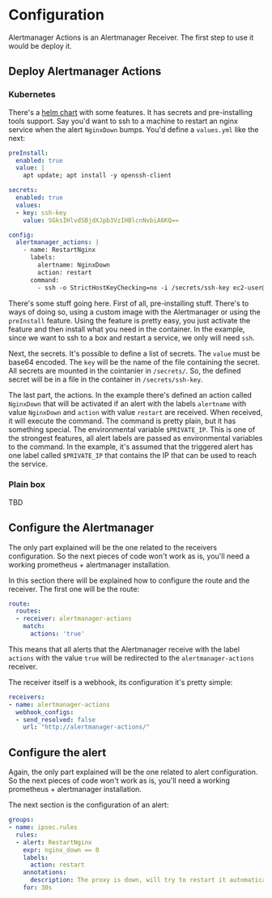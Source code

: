 # Configuration

Alertmanager Actions is an Alertmanager Receiver. The first step to use it would
be deploy it.

## Deploy Alertmanager Actions
### Kubernetes
There's a [helm
chart](https://github.com/little-angry-clouds/charts/tree/master/alertmanager-actions)
with some features. It has secrets and pre-installing tools support. Say you'd
want to ssh to a machine to restart an nginx service when the alert `NginxDown`
bumps. You'd define a `values.yml` like the next:

```yaml
preInstall:
  enabled: true
  value: |
    apt update; apt install -y openssh-client

secrets:
  enabled: true
  values:
  - key: ssh-key
    value: SGksIHlvdSBjdXJpb3VzIHBlcnNvbiA6KQ==

config:
  alertmanager_actions: |
    - name: RestartNginx
      labels:
        alertname: NginxDown
        action: restart
      command:
        - ssh -o StrictHostKeyChecking=no -i /secrets/ssh-key ec2-user@$PRIVATE_IP sudo systemctl restart nginx
```

There's some stuff going here. First of all, pre-installing stuff. There's to
ways of doing so, using a custom image with the Alertmanager or using the
`preInstall` feature. Using the feature is pretty easy, you just activate the
feature and then install what you need in the container. In the example, since
we want to ssh to a box and restart a service, we only will need `ssh`.

Next, the secrets. It's possible to define a list of secrets. The `value` must be
base64 encoded. The `key` will be the name of the file containing the secret.
All secrets are mounted in the cointanier in `/secrets/`. So, the defined secret
will be in a file in the container in `/secrets/ssh-key`.

The last part, the actions. In the example there's defined an action called
`NginxDown` that will be activated if an alert with the labels `alertname` with
value `NginxDown` and `action` with value `restart` are received. When received,
it will execute the command. The command is pretty plain, but it has something
special. The environmental variable `$PRIVATE_IP`. This is one of the strongest
features, all alert labels are passed as environmental variables to the command.
In the example, it's assumed that the triggered alert has one label called
`$PRIVATE_IP` that contains the IP that can be used to reach the service.

### Plain box
TBD

## Configure the Alertmanager
The only part explained will be the one related to the receivers configuration.
So the next pieces of code won't work as is, you'll need a working prometheus +
alertmanager installation.

In this section there will be explained how to configure the route and the
receiver. The first one will be the route:

```yaml
route:
  routes:
  - receiver: alertmanager-actions
    match:
      actions: 'true'
```

This means that all alerts that the Alertmanager receive with the label
`actions` with the value `true` will be redirected to the `alertmanager-actions`
receiver.

The receiver itself is a webhook, its configuration it's pretty simple:

```yaml
receivers:
- name: alertmanager-actions
  webhook_configs:
  - send_resolved: false
    url: "http://alertmanager-actions/"
```

## Configure the alert
Again, the only part explained will be the one related to alert configuration.
So the next pieces of code won't work as is, you'll need a working prometheus +
alertmanager installation.

The next section is the configuration of an alert:

```yaml
groups:
- name: ipsec.rules
  rules:
  - alert: RestartNginx
    expr: nginx_down == 0
    labels:
      action: restart
    annotations:
      description: The proxy is down, will try to restart it automatically.
    for: 30s
```
